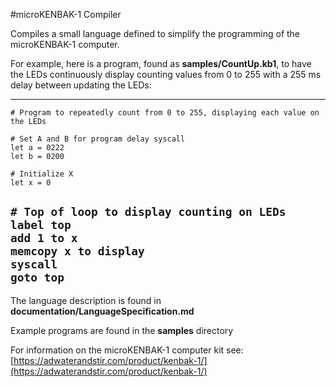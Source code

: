 #microKENBAK-1 Compiler

Compiles a small language defined to simplify the programming of the microKENBAK-1 computer.

For example, here is a program, found as **samples/CountUp.kb1**,  to have the LEDs continuously display counting values from 0 to 255 with a 255 ms delay between updating the LEDs:

---
`# Program to repeatedly count from 0 to 255, displaying each value on the LEDs`  

`# Set A and B for program delay syscall`  
`let a = 0222`  
`let b = 0200`  

`# Initialize X`  
`let x = 0`  

`# Top of loop to display counting on LEDs`  
`label top`  
`add 1 to x`  
`memcopy x to display`  
`syscall`  
`goto top`
---

The language description is found in **documentation/LanguageSpecification.md** 

Example programs are found in the **samples** directory

For information on the microKENBAK-1 computer kit see: [https://adwaterandstir.com/product/kenbak-1/](https://adwaterandstir.com/product/kenbak-1/)
